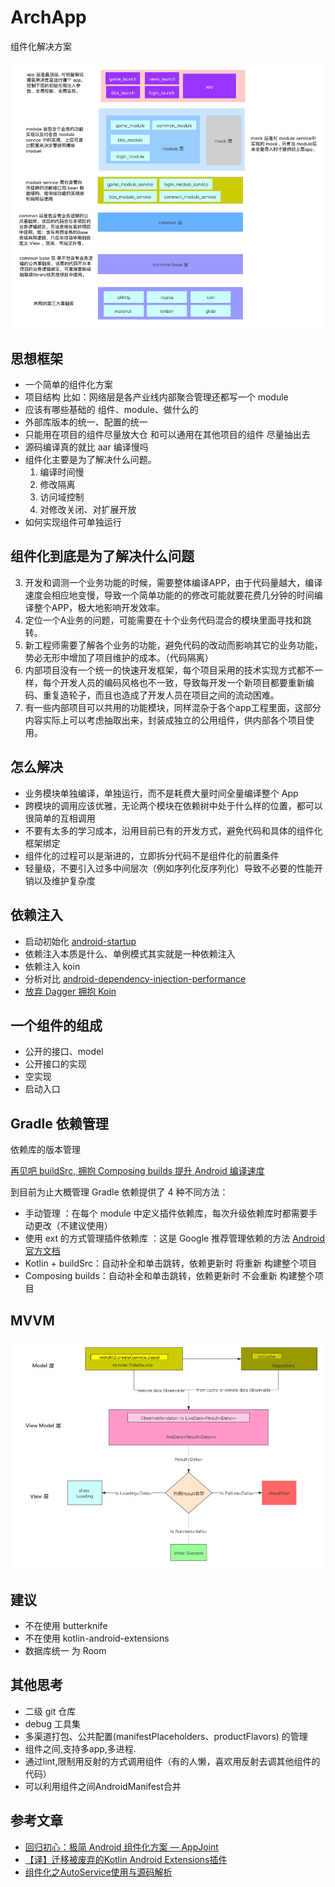 # ArchApp

组件化解决方案 

<img src="https://raw.githubusercontent.com/z-chu/ArchApp/master/ArchApp/Screenshot/ArchApp.png?raw=true" width="700"> 


## 思想框架
* 一个简单的组件化方案
* 项目结构 比如：网络层是各产业线内部聚合管理还都写一个 module
* 应该有哪些基础的 组件、module、做什么的
* 外部库版本的统一、配置的统一
* 只能用在项目的组件尽量放大仓 和可以通用在其他项目的组件 尽量抽出去
* 源码编译真的就比 aar 编译慢吗
* 组件化主要是为了解决什么问题。 
	1. 编译时间慢 
	2. 修改隔离 
	3. 访问域控制 
	4. 对修改关闭、对扩展开放
* 如何实现组件可单独运行




## 组件化到底是为了解决什么问题

3. 开发和调测一个业务功能的时候，需要整体编译APP，由于代码量越大，编译速度会相应地变慢，导致一个简单功能的的修改可能就要花费几分钟的时间编译整个APP，极大地影响开发效率。
2. 定位一个A业务的问题，可能需要在十个业务代码混合的模块里面寻找和跳转。
2. 新工程师需要了解各个业务的功能，避免代码的改动而影响其它的业务功能，势必无形中增加了项目维护的成本。（代码隔离）
4. 内部项目没有一个统一的快速开发框架，每个项目采用的技术实现方式都不一样，每个开发人员的编码风格也不一致，导致每开发一个新项目都要重新编码、重复造轮子，而且也造成了开发人员在项目之间的流动困难。
5. 有一些内部项目可以共用的功能模块，同样混杂于各个app工程里面，这部分内容实际上可以考虑抽取出来，封装成独立的公用组件，供内部各个项目使用。

## 怎么解决
* 业务模块单独编译，单独运行，而不是耗费大量时间全量编译整个 App
* 跨模块的调用应该优雅，无论两个模块在依赖树中处于什么样的位置，都可以很简单的互相调用
* 不要有太多的学习成本，沿用目前已有的开发方式，避免代码和具体的组件化框架绑定
* 组件化的过程可以是渐进的，立即拆分代码不是组件化的前置条件
* 轻量级，不要引入过多中间层次（例如序列化反序列化）导致不必要的性能开销以及维护复杂度


## 依赖注入


* 启动初始化 [android-startup](https://github.com/idisfkj/android-startup)
* 依赖注入本质是什么、单例模式其实就是一种依赖注入
* 依赖注入 koin
* 分析对比 [android-dependency-injection-performance](https://github.com/Sloy/android-dependency-injection-performance)
* [放弃 Dagger 拥抱 Koin](https://juejin.cn/post/6844904158324064269)



## 一个组件的组成
* 公开的接口、model
* 公开接口的实现 
* 空实现
* 启动入口


## Gradle 依赖管理

依赖库的版本管理

[再见吧 buildSrc, 拥抱 Composing builds 提升 Android 编译速度](https://juejin.cn/post/6844904176250519565)



到目前为止大概管理 Gradle 依赖提供了 4 种不同方法：

* 手动管理 ：在每个 module 中定义插件依赖库，每次升级依赖库时都需要手动更改（不建议使用）
* 使用 ext 的方式管理插件依赖库 ：这是 Google 推荐管理依赖的方法 [Android官方文档](https://developer.android.com/studio/build/gradle-tips#configure-project-wide-properties)
* Kotlin + buildSrc：自动补全和单击跳转，依赖更新时 将重新 构建整个项目
* Composing builds：自动补全和单击跳转，依赖更新时 不会重新 构建整个项目

## MVVM
<img src="https://raw.githubusercontent.com/z-chu/ArchApp/master/ArchApp/Screenshot/MVVM.png?raw=true" width="600"> 


## 建议 
* 不在使用 butterknife
* 不在使用 kotlin-android-extensions
* 数据库统一 为 Room

## 其他思考
* 二级 git 仓库
* debug 工具集
* 多渠道打包、公共配置(manifestPlaceholders、productFlavors) 的管理
* 组件之间,支持多app,多进程.
* 通过lint,限制用反射的方式调用组件（有的人懒，喜欢用反射去调其他组件的代码）
* 可以利用组件之间AndroidManifest合并

## 参考文章

 * [回归初心：极简 Android 组件化方案 — AppJoint](https://juejin.im/post/6844903687488274445)
 * [【译】迁移被废弃的Kotlin Android Extensions插件](https://weilu.blog.csdn.net/article/details/109557820)
 * [组件化之AutoService使用与源码解析](https://www.jianshu.com/p/086fe09188ea)

 
